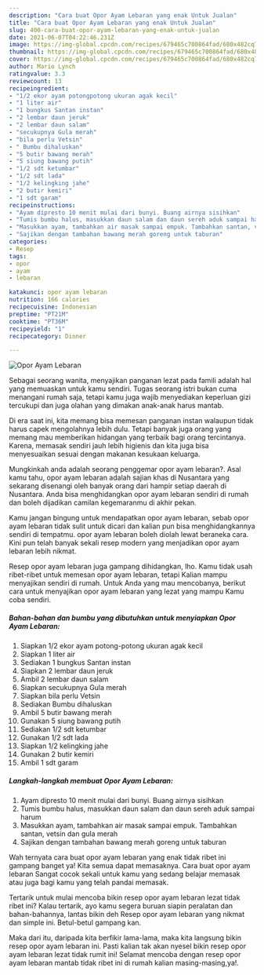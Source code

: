 ```yaml
---
description: "Cara buat Opor Ayam Lebaran yang enak Untuk Jualan"
title: "Cara buat Opor Ayam Lebaran yang enak Untuk Jualan"
slug: 400-cara-buat-opor-ayam-lebaran-yang-enak-untuk-jualan
date: 2021-06-07T04:22:46.231Z
image: https://img-global.cpcdn.com/recipes/679465c700864fad/680x482cq70/opor-ayam-lebaran-foto-resep-utama.jpg
thumbnail: https://img-global.cpcdn.com/recipes/679465c700864fad/680x482cq70/opor-ayam-lebaran-foto-resep-utama.jpg
cover: https://img-global.cpcdn.com/recipes/679465c700864fad/680x482cq70/opor-ayam-lebaran-foto-resep-utama.jpg
author: Mario Lynch
ratingvalue: 3.3
reviewcount: 13
recipeingredient:
- "1/2 ekor ayam potongpotong ukuran agak kecil"
- "1 liter air"
- "1 bungkus Santan instan"
- "2 lembar daun jeruk"
- "2 lembar daun salam"
- "secukupnya Gula merah"
- "bila perlu Vetsin"
- " Bumbu dihaluskan"
- "5 butir bawang merah"
- "5 siung bawang putih"
- "1/2 sdt ketumbar"
- "1/2 sdt lada"
- "1/2 kelingking jahe"
- "2 butir kemiri"
- "1 sdt garam"
recipeinstructions:
- "Ayam dipresto 10 menit mulai dari bunyi. Buang airnya sisihkan"
- "Tumis bumbu halus, masukkan daun salam dan daun sereh aduk sampai harum"
- "Masukkan ayam, tambahkan air masak sampai empuk. Tambahkan santan, vetsin dan gula merah"
- "Sajikan dengan tambahan bawang merah goreng untuk taburan"
categories:
- Resep
tags:
- opor
- ayam
- lebaran

katakunci: opor ayam lebaran 
nutrition: 166 calories
recipecuisine: Indonesian
preptime: "PT21M"
cooktime: "PT36M"
recipeyield: "1"
recipecategory: Dinner

---
```



![Opor Ayam Lebaran](https://img-global.cpcdn.com/recipes/679465c700864fad/680x482cq70/opor-ayam-lebaran-foto-resep-utama.jpg)

Sebagai seorang wanita, menyajikan panganan lezat pada famili adalah hal yang memuaskan untuk kamu sendiri. Tugas seorang istri bukan cuma menangani rumah saja, tetapi kamu juga wajib menyediakan keperluan gizi tercukupi dan juga olahan yang dimakan anak-anak harus mantab.

Di era  saat ini, kita memang bisa memesan panganan instan walaupun tidak harus capek mengolahnya lebih dulu. Tetapi banyak juga orang yang memang mau memberikan hidangan yang terbaik bagi orang tercintanya. Karena, memasak sendiri jauh lebih higienis dan kita juga bisa menyesuaikan sesuai dengan makanan kesukaan keluarga. 



Mungkinkah anda adalah seorang penggemar opor ayam lebaran?. Asal kamu tahu, opor ayam lebaran adalah sajian khas di Nusantara yang sekarang disenangi oleh banyak orang dari hampir setiap daerah di Nusantara. Anda bisa menghidangkan opor ayam lebaran sendiri di rumah dan boleh dijadikan camilan kegemaranmu di akhir pekan.

Kamu jangan bingung untuk mendapatkan opor ayam lebaran, sebab opor ayam lebaran tidak sulit untuk dicari dan kalian pun bisa menghidangkannya sendiri di tempatmu. opor ayam lebaran boleh diolah lewat beraneka cara. Kini pun telah banyak sekali resep modern yang menjadikan opor ayam lebaran lebih nikmat.

Resep opor ayam lebaran juga gampang dihidangkan, lho. Kamu tidak usah ribet-ribet untuk memesan opor ayam lebaran, tetapi Kalian mampu menyajikan sendiri di rumah. Untuk Anda yang mau mencobanya, berikut cara untuk menyajikan opor ayam lebaran yang lezat yang mampu Kamu coba sendiri.

<!--inarticleads1-->

##### Bahan-bahan dan bumbu yang dibutuhkan untuk menyiapkan Opor Ayam Lebaran:

1. Siapkan 1/2 ekor ayam potong-potong ukuran agak kecil
1. Siapkan 1 liter air
1. Sediakan 1 bungkus Santan instan
1. Siapkan 2 lembar daun jeruk
1. Ambil 2 lembar daun salam
1. Siapkan secukupnya Gula merah
1. Siapkan bila perlu Vetsin
1. Sediakan  Bumbu dihaluskan
1. Ambil 5 butir bawang merah
1. Gunakan 5 siung bawang putih
1. Sediakan 1/2 sdt ketumbar
1. Gunakan 1/2 sdt lada
1. Siapkan 1/2 kelingking jahe
1. Gunakan 2 butir kemiri
1. Ambil 1 sdt garam




<!--inarticleads2-->

##### Langkah-langkah membuat Opor Ayam Lebaran:

1. Ayam dipresto 10 menit mulai dari bunyi. Buang airnya sisihkan
1. Tumis bumbu halus, masukkan daun salam dan daun sereh aduk sampai harum
1. Masukkan ayam, tambahkan air masak sampai empuk. Tambahkan santan, vetsin dan gula merah
1. Sajikan dengan tambahan bawang merah goreng untuk taburan




Wah ternyata cara buat opor ayam lebaran yang enak tidak ribet ini gampang banget ya! Kita semua dapat memasaknya. Cara buat opor ayam lebaran Sangat cocok sekali untuk kamu yang sedang belajar memasak atau juga bagi kamu yang telah pandai memasak.

Tertarik untuk mulai mencoba bikin resep opor ayam lebaran lezat tidak ribet ini? Kalau tertarik, ayo kamu segera buruan siapin peralatan dan bahan-bahannya, lantas bikin deh Resep opor ayam lebaran yang nikmat dan simple ini. Betul-betul gampang kan. 

Maka dari itu, daripada kita berfikir lama-lama, maka kita langsung bikin resep opor ayam lebaran ini. Pasti kalian tak akan nyesel bikin resep opor ayam lebaran lezat tidak rumit ini! Selamat mencoba dengan resep opor ayam lebaran mantab tidak ribet ini di rumah kalian masing-masing,ya!.


